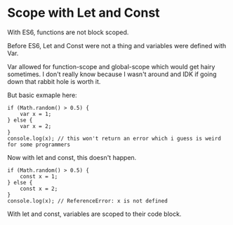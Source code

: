 # Scope with Let and Const

With ES6, functions are not block scoped.

Before ES6, Let and Const were not a thing and variables were defined with Var.

Var allowed for function-scope and global-scope which would get hairy sometimes. I don't really know because I wasn't around and IDK if going down that rabbit hole is worth it.

But basic exmaple here:

    if (Math.random() > 0.5) {
        var x = 1;
    } else {
        var x = 2;
    }
    console.log(x); // this won't return an error which i guess is weird for some programmers

Now with let and const, this doesn't happen.

    if (Math.random() > 0.5) {
        const x = 1;
    } else {
        const x = 2;
    }
    console.log(x); // ReferenceError: x is not defined

With let and const, variables are scoped to their code block.
